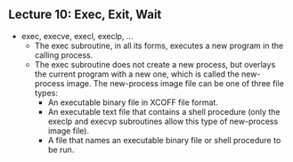 ## Lecture 10: Exec, Exit, Wait

- exec, execve, execl, execlp, ...
  - The exec subroutine, in all its forms, executes a new program in the calling process.
  - The exec subroutine does not create a new process, but overlays the current program with a new one, which is called the new-process image. The new-process image file can be one of three file types:
    - An executable binary file in XCOFF file format.
    - An executable text file that contains a shell procedure (only the execlp and execvp subroutines allow this type of new-process image file).
    - A file that names an executable binary file or shell procedure to be run.
